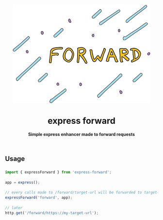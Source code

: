 <div align="center">
	<img src="media/logo.png" title="logo" alt="logo" width="454">
	<h1>express forward</h1>
	<p>
		<b>Simple express enhancer made to forward requests</b>
	</p>
	<br>
</div>

## Usage

###

```javascript
import { expressForward } from 'express-forward';

app = express();

// every calls made to /forward/target-url will be forwarded to target-url
expressForward('forward', app);

// later
http.get('/forward/https://my-target-url');
```
